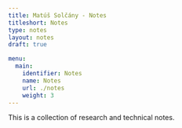 ```yaml
---
title: Matúš Solčány - Notes
titleshort: Notes
type: notes
layout: notes
draft: true

menu:
  main:
    identifier: Notes
    name: Notes
    url: ./notes
    weight: 3
---
```


This is a collection of research and technical notes.
